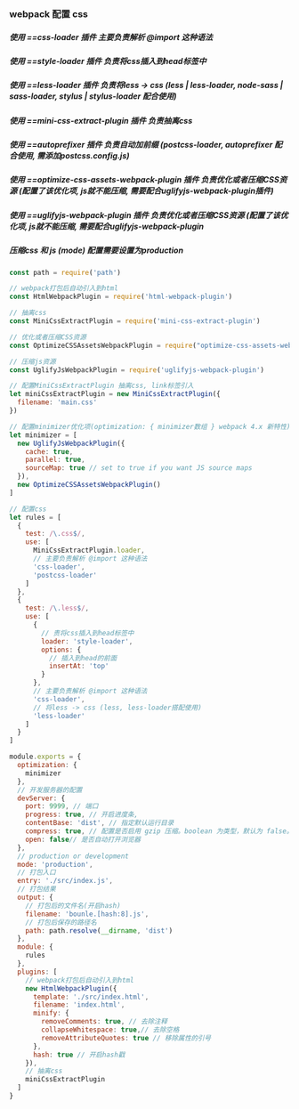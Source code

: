 ### webpack 配置 css
##### 使用 *==css-loader* 插件 主要负责解析 @import 这种语法
##### 使用 *==style-loader* 插件 负责将css插入到head标签中
##### 使用 *==less-loader* 插件 负责将less -> css (less | less-loader, node-sass | sass-loader, stylus | stylus-loader 配合使用)
##### 使用 *==mini-css-extract-plugin* 插件 负责抽离css
##### 使用 *==autoprefixer* 插件 负责自动加前缀 (postcss-loader, autoprefixer 配合使用, 需添加postcss.config.js)
##### 使用 *==optimize-css-assets-webpack-plugin* 插件 负责优化或者压缩CSS资源 (配置了该优化项, js就不能压缩, 需要配合uglifyjs-webpack-plugin插件)
##### 使用 *==uglifyjs-webpack-plugin* 插件 负责优化或者压缩CSS资源 (配置了该优化项, js就不能压缩, 需要配合uglifyjs-webpack-plugin
##### 压缩css 和 js  (mode) 配置需要设置为production


``` javascript
const path = require('path')

// webpack打包后自动引入到html
const HtmlWebpackPlugin = require('html-webpack-plugin')

// 抽离css
const MiniCssExtractPlugin = require('mini-css-extract-plugin')

// 优化或者压缩CSS资源
const OptimizeCSSAssetsWebpackPlugin = require("optimize-css-assets-webpack-plugin")

// 压缩js资源
const UglifyJsWebpackPlugin = require('uglifyjs-webpack-plugin')

// 配置MiniCssExtractPlugin 抽离css, link标签引入
let miniCssExtractPlugin = new MiniCssExtractPlugin({
  filename: 'main.css'
})

// 配置minimizer优化项(optimization: { minimizer数组 } webpack 4.x 新特性)
let minimizer = [
  new UglifyJsWebpackPlugin({
    cache: true,
    parallel: true,
    sourceMap: true // set to true if you want JS source maps
  }),
  new OptimizeCSSAssetsWebpackPlugin()
]

// 配置css
let rules = [
  {
    test: /\.css$/,
    use: [
      MiniCssExtractPlugin.loader,
      // 主要负责解析 @import 这种语法
      'css-loader',
      'postcss-loader'
    ]
  },
  {
    test: /\.less$/,
    use: [
      {
        // 责将css插入到head标签中
        loader: 'style-loader',
        options: {
          // 插入到head的前面
          insertAt: 'top'
        }
      },
      // 主要负责解析 @import 这种语法
      'css-loader',
      // 将less -> css (less, less-loader搭配使用)
      'less-loader'
    ]
  }
]

module.exports = {
  optimization: {
    minimizer
  },
  // 开发服务器的配置
  devServer: {
    port: 9999, // 端口
    progress: true, // 开启进度条,
    contentBase: 'dist', // 指定默认运行目录
    compress: true, // 配置是否启用 gzip 压缩。boolean 为类型，默认为 false。
    open: false// 是否自动打开浏览器
  },
  // production or development
  mode: 'production',
  // 打包入口
  entry: './src/index.js',
  // 打包结果
  output: {
    // 打包后的文件名(开启hash)
    filename: 'bounle.[hash:8].js',
    // 打包后保存的路径名
    path: path.resolve(__dirname, 'dist')
  },
  module: {
    rules
  },
  plugins: [
    // webpack打包后自动引入到html
    new HtmlWebpackPlugin({
      template: './src/index.html',
      filename: 'index.html',
      minify: {
        removeComments: true, // 去除注释
        collapseWhitespace: true,// 去除空格
        removeAttributeQuotes: true // 移除属性的引号
      },
      hash: true // 开启hash戳
    }),
    // 抽离css
    miniCssExtractPlugin
  ]
}

```